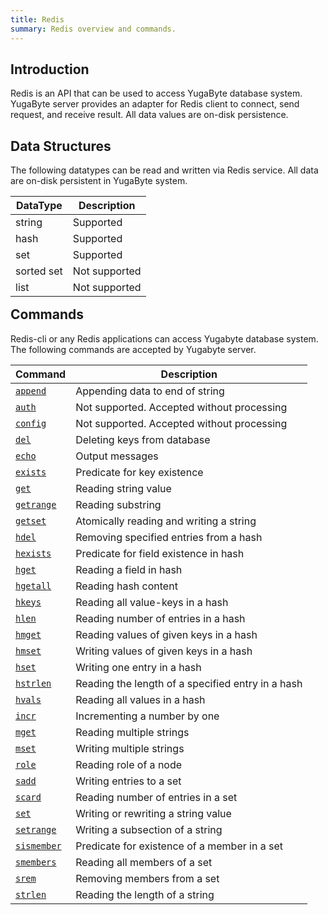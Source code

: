 ```yaml
---
title: Redis
summary: Redis overview and commands.
---
```

<style>
table {
  float: left;
}
</style>

<h2>Introduction</h2>
Redis is an API that can be used to access YugaByte database system. YugaByte server provides an adapter for Redis client to connect, send request, and receive result. All data values are on-disk persistence. 

<h2>Data Structures</h2>
The following datatypes can be read and written via Redis service. All data are on-disk persistent in YugaByte system.<br>

DataType | Description |
--------|-------------|
string | Supported |
hash | Supported |
set | Supported |
sorted set | Not supported |
list | Not supported |

<h2>Commands</h2>
Redis-cli or any Redis applications can access Yugabyte database system. The following commands are accepted by Yugabyte server.

Command | Description |
--------|-------------|
[`append`](/api/redis/append/) | Appending data to end of string |
[`auth`](/api/redis/auth/) | Not supported. Accepted without processing |
[`config`](/api/redis/config/) | Not supported. Accepted without processing |
[`del`](/api/redis/del/) | Deleting keys from database |
[`echo`](/api/redis/echo/) | Output messages |
[`exists`](/api/redis/exists/) | Predicate for key existence |
[`get`](/api/redis/get/) | Reading string value |
[`getrange`](/api/redis/getrange/) | Reading substring |
[`getset`](/api/redis/getset/) | Atomically reading and writing a string |
[`hdel`](/api/redis/hdel/) | Removing specified entries from a hash |
[`hexists`](/api/redis/hexists/) | Predicate for field existence in hash |
[`hget`](/api/redis/hget/) | Reading a field in hash |
[`hgetall`](/api/redis/hgetall/) | Reading hash content |
[`hkeys`](/api/redis/hkeys/) | Reading all value-keys in a hash |
[`hlen`](/api/redis/hlen/) | Reading number of entries in a hash |
[`hmget`](/api/redis/hmget/) | Reading values of given keys in a hash |
[`hmset`](/api/redis/hmset/) | Writing values of given keys in a hash |
[`hset`](/api/redis/hset/) | Writing one entry in a hash |
[`hstrlen`](/api/redis/hstrlen/) | Reading the length of a specified entry in a hash |
[`hvals`](/api/redis/hvals/) | Reading all values in a hash |
[`incr`](/api/redis/incr/) | Incrementing a number by one |
[`mget`](/api/redis/mget/) | Reading multiple strings |
[`mset`](/api/redis/mset/) | Writing multiple strings |
[`role`](/api/redis/role/) | Reading role of a node |
[`sadd`](/api/redis/sadd/) | Writing entries to a set |
[`scard`](/api/redis/scard/) | Reading number of entries in a set |
[`set`](/api/redis/set/) | Writing or rewriting a string value |
[`setrange`](/api/redis/setrange/) | Writing a subsection of a string |
[`sismember`](/api/redis/sismember/) | Predicate for existence of a member in a set |
[`smembers`](/api/redis/smembers/) | Reading all members of a set |
[`srem`](/api/redis/srem/) | Removing members from a set |
[`strlen`](/api/redis/strlen/) | Reading the length of a string|
